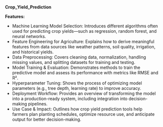 <strong> Crop_Yield_Prediction</strong>

<strong>Features:</strong>

<ul>  
<li>Machine Learning Model Selection: Introduces different algorithms often used for predicting crop yields—such as regression, random forest, and neural networks.</li>
<li>Feature Engineering for Agriculture: Explains how to derive meaningful features from data sources like weather patterns, soil quality, irrigation, and historical yields.</li>
<li>Data Preprocessing: Covers cleaning data, normalization, handling missing values, and splitting datasets for training and testing.</li>
<li>Model Training & Evaluation: Demonstrates methods to train the predictive model and assess its performance with metrics like RMSE and R².</li>
<li>Hyperparameter Tuning: Shows the process of optimizing model parameters (e.g., tree depth, learning rate) to improve accuracy.</li>
<li>Deployment Workflow: Provides an overview of transforming the model into a production-ready system, including integration into decision-making pipelines.</li>
<li>Use Case & Impact: Outlines how crop yield prediction tools help farmers plan planting schedules, optimize resource use, and anticipate output for better decision-making.</li>
</ul>

